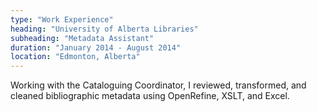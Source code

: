 ```yaml
---
type: "Work Experience"
heading: "University of Alberta Libraries"
subheading: "Metadata Assistant"
duration: "January 2014 - August 2014"
location: "Edmonton, Alberta"
---
```


Working with the Cataloguing Coordinator, I reviewed, transformed, and cleaned bibliographic metadata using OpenRefine, XSLT, and Excel.
